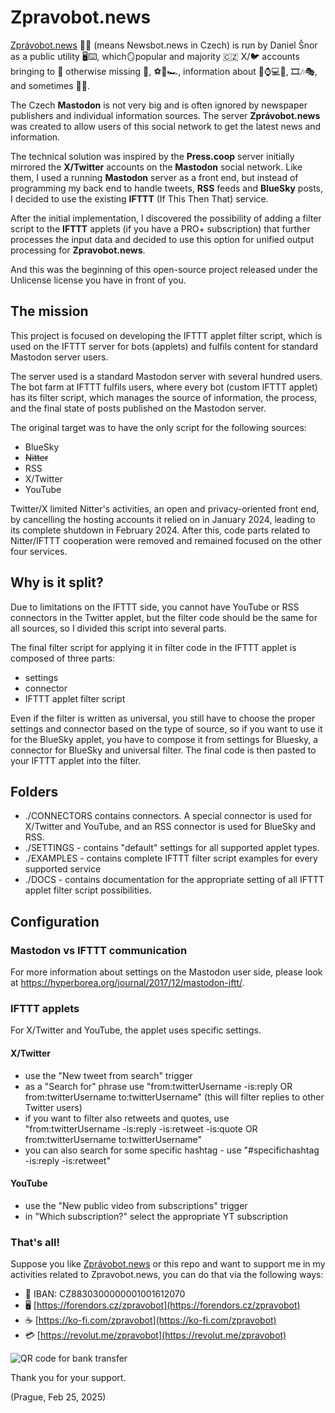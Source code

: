 # Zpravobot.news
[Zprávobot.news](https://zpravobot.news) 📰🤖 (means Newsbot.news in Czech) is run by Daniel Šnor as a public utility 🖥️⌨️, which🪞popular and majority 🇨🇿 X/🐦 accounts bringing to 🐘 otherwise missing 📰, ⚽️🏒🏎️, information about 📱⌚️💻📡, 🎞️🎶🎭, and sometimes 🤣🤪.

The Czech **Mastodon** is not very big and is often ignored by newspaper publishers and individual information sources. The server **Zprávobot.news** was created to allow users of this social network to get the latest news and information.

The technical solution was inspired by the **Press.coop** server initially mirrored the **X/Twitter** accounts on the **Mastodon** social network. Like them, I used a running **Mastodon** server as a front end, but instead of programming my back end to handle tweets, **RSS** feeds and **BlueSky** posts, I decided to use the existing **IFTTT** (If This Then That) service.

After the initial implementation, I discovered the possibility of adding a filter script to the **IFTTT** applets (if you have a PRO+ subscription) that further processes the input data and decided to use this option for unified output processing for **Zpravobot.news**. 

And this was the beginning of this open-source project released under the Unlicense license you have in front of you.

## The mission
This project is focused on developing the IFTTT applet filter script, which is used on the IFTTT server for bots (applets) and fulfils content for standard Mastodon server users.

The server used is a standard Mastodon server with several hundred users. The bot farm at IFTTT fulfils users, where every bot (custom IFTTT applet) has its filter script, which manages the source of information, the process, and the final state of posts published on the Mastodon server.

The original target was to have the only script for the following sources:
- BlueSky
- ~~Nitter~~
- RSS
- X/Twitter
- YouTube

Twitter/X limited Nitter's activities, an open and privacy-oriented front end, by cancelling the hosting accounts it relied on in January 2024, leading to its complete shutdown in February 2024. After this, code parts related to Nitter/IFTTT cooperation were removed and remained focused on the other four services.

## Why is it split?
Due to limitations on the IFTTT side, you cannot have YouTube or RSS connectors in the Twitter applet, but the filter code should be the same for all sources, so I divided this script into several parts.

The final filter script for applying it in filter code in the IFTTT applet is composed of three parts:
- settings
- connector
- IFTTT applet filter script

Even if the filter is written as universal, you still have to choose the proper settings and connector based on the type of source, so if you want to use it for the BlueSky applet, you have to compose it from settings for Bluesky, a connector for BlueSky and universal filter. The final code is then pasted to your IFTTT applet into the filter.

## Folders
- ./CONNECTORS contains connectors. A special connector is used for X/Twitter and YouTube, and an RSS connector is used for BlueSky and RSS. 
- ./SETTINGS - contains "default" settings for all supported applet types. 
- ./EXAMPLES - contains complete IFTTT filter script examples for every supported service 
- ./DOCS - contains documentation for the appropriate setting of all IFTTT applet filter script possibilities.

## Configuration

### Mastodon vs IFTTT communication
For more information about settings on the Mastodon user side, please look at https://hyperborea.org/journal/2017/12/mastodon-iftt/.

### IFTTT applets
For X/Twitter and YouTube, the applet uses specific settings.

#### X/Twitter
- use the "New tweet from search" trigger
- as a "Search for" phrase use "from:twitterUsername -is:reply OR from:twitterUsername to:twitterUsername" (this will filter replies to other Twitter users)
- if you want to filter also retweets and quotes, use "from:twitterUsername -is:reply -is:retweet -is:quote OR from:twitterUsername to:twitterUsername"
- you can also search for some specific hashtag - use "#specifichashtag -is:reply -is:retweet"

#### YouTube
- use the "New public video from subscriptions" trigger
- in "Which subscription?" select the appropriate YT subscription

### That's all!
Suppose you like [Zprávobot.news](https://zpravobot.news) or this repo and want to support me in my activities related to Zpravobot.news, you can do that via the following ways:

* 🏦 IBAN: CZ8830300000001001612070
* 🖥️ [https://forendors.cz/zpravobot](https://forendors.cz/zpravobot)
* ☕️ [https://ko-fi.com/zpravobot](https://ko-fi.com/zpravobot)
* 💳 [https://revolut.me/zpravobot](https://revolut.me/zpravobot)

![QR code for bank transfer](https://zpravobot.news/system/media_attachments/files/113/069/699/996/938/723/original/824504de17667be7.jpeg 'QR Kód')

Thank you for your support.

(Prague, Feb 25, 2025)
